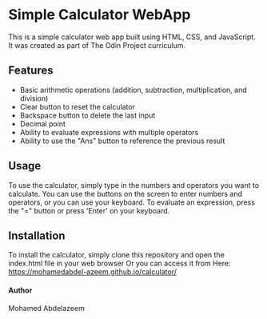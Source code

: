 # Simple Calculator WebApp

This is a simple calculator web app built using HTML, CSS, and JavaScript. It was created as part of The Odin Project curriculum.

## Features
- Basic arithmetic operations (addition, subtraction, multiplication, and division)
- Clear button to reset the calculator
- Backspace button to delete the last input
- Decimal point
- Ability to evaluate expressions with multiple operators
- Ability to use the "Ans" button to reference the previous result
## Usage
To use the calculator, simply type in the numbers and operators you want to calculate. You can use the buttons on the screen to enter numbers and operators, or you can use your keyboard. To evaluate an expression, press the "=" button or press 'Enter' on your keyboard.

## Installation
To install the calculator, simply clone this repository and open the index.html file in your web browser Or you can access it from Here: https://mohamedabdel-azeem.github.io/calculator/


#### Author
Mohamed Abdelazeem